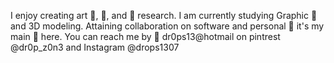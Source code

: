 I enjoy creating art 🎨, 🥾, and 🧫 research.
I am currently studying Graphic 🎨 and 3D modeling.
Attaining collaboration on software and personal 🧭 it's my main 🥅 here.
You can reach me by 📨 dr0ps13@hotmail on pintrest @dr0p_z0n3 and Instagram @drops1307
